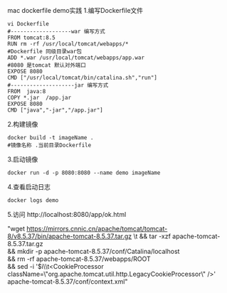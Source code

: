 mac dockerfile  demo实践
1.编写Dockerfile文件
```shell script
vi Dockerfile
#-------------------war 编写方式
FROM tomcat:8.5
RUN rm -rf /usr/local/tomcat/webapps/*
#Dockerfile 同级目录war包
ADD *.war /usr/local/tomcat/webapps/app.war
#8080 是tomcat 默认对外端口
EXPOSE 8080
CMD ["/usr/local/tomcat/bin/catalina.sh","run"]
#--------------------jar 编写方式
FROM  java:8
COPY *.jar  /app.jar
EXPOSE 8080
CMD ["java","-jar","/app.jar"]
```
2.构建镜像
```shell script
docker build -t imageName .
#镜像名称 .当前目录Dockerfile
```

3.启动镜像
```shell script
docker run -d -p 8080:8080 --name demo imageName
```

4.查看启动日志
```shell script
docker logs demo
```

5.访问 http://localhost:8080/app/ok.html

"wget https://mirrors.cnnic.cn/apache/tomcat/tomcat-8/v8.5.37/bin/apache-tomcat-8.5.37.tar.gz \t
&& tar -xzf apache-tomcat-8.5.37.tar.gz        
 && mkdir -p apache-tomcat-8.5.37/conf/Catalina/localhost     
     && rm -rf apache-tomcat-8.5.37/webapps/ROOT        
      && sed -i '$i\\\t<CookieProcessor className=\\\"org.apache.tomcat.util.http.LegacyCookieProcessor\\\" />' apache-tomcat-8.5.37/conf/context.xml"